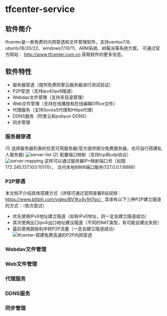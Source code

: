 # tfcenter-service
## 软件简介
tfcenter是一款免费的内网穿透和文件管理软件，支持centos7/8、ubuntu18/20/22、windows7/10/11、ARM系统、树莓派等系统方案。
可通过官方网站： http://www.tfcenter.com.cn 获取软件的更多信息。



## 软件特性
  - 服务器穿透（提供免费阿里云服务器进行测试验证）
  - P2P穿透（支持ipv4/ipv6隧道）
  - Webdav文件管理（支持多目录管理）
  - Web文件管理（支持在线播放和在线编辑Office文件）
  - 代理服务（支持Socks5代理和Https代理）
  - DDNS服务（阿里云和pubyun DDNS）
  - 同步管理


### 服务器穿透
(1) 选择服务器列表的任意可用服务器(官方提供部分免费服务器，也可自行搭建私人服务器)
![server-list](https://github.com/tfcenter/tfcenter-service/assets/169414880/b2805b3c-4ace-43a9-ba1f-e97f12a71695)
(2) 配置端口映射（支持tcp和udp协议）
![server-mapping](https://github.com/tfcenter/tfcenter-service/assets/169414880/90baa548-0b8d-4005-9b9e-94c4c98ad9fb)
这样可以通过服务器IP+映射端口号（如图172.245.137.103:10170）， 访问本地8866端口服务(127.0.0.1:8866)

### P2P穿透
本文档不介绍具体搭建方式（详情可通过官网查看B站视频：https://www.bilibili.com/video/BV1Kx4y1H7go）
具体有以下三种P2P建立隧道的方式：（依次尝试）
 - 优先使用IPv6地址建立隧道（如有IPv6地址，则一定会建立隧道成功）
 - 其次使用出口ipv4出口地址建议隧道（不同的NAT类型，有可能会建议失败）
 - 最后使用跳板机中转P2P流量（一定会建立隧道成功）
![tfcenter-搭建免费高速的P2P内网穿透](https://github.com/tfcenter/tfcenter-service/assets/169414880/0ea03e3e-0ca8-4d1e-ac4e-ea029f90014b)



### Webdav文件管理

### Web文件管理

### 代理服务

### DDNS服务

### 同步管理
